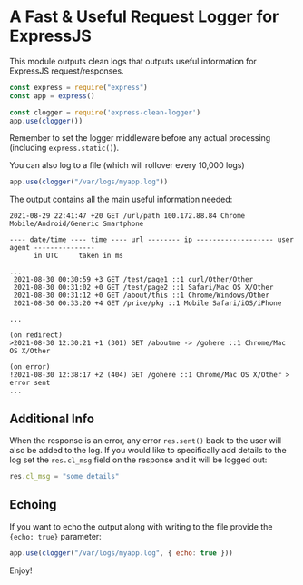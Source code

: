 # A Fast & Useful Request Logger for ExpressJS

This module outputs clean logs that outputs useful information for ExpressJS request/responses.

```javascript
const express = require("express")
const app = express()

const clogger = require('express-clean-logger')
app.use(clogger())

```

Remember to set the logger middleware before any actual processing (including `express.static()`).

You can also log to a file (which will rollover every 10,000 logs)

```javascript
app.use(clogger("/var/logs/myapp.log"))
```

The output contains all the main useful information needed:

```
2021-08-29 22:41:47 +20 GET /url/path 100.172.88.84 Chrome Mobile/Android/Generic Smartphone

---- date/time ---- time ---- url -------- ip ------------------- user agent ---------------
      in UTC     taken in ms

...
 2021-08-30 00:30:59 +3 GET /test/page1 ::1 curl/Other/Other
 2021-08-30 00:31:02 +0 GET /test/page2 ::1 Safari/Mac OS X/Other
 2021-08-30 00:31:12 +0 GET /about/this ::1 Chrome/Windows/Other
 2021-08-30 00:33:20 +4 GET /price/pkg ::1 Mobile Safari/iOS/iPhone

...

(on redirect)
>2021-08-30 12:30:21 +1 (301) GET /aboutme -> /gohere ::1 Chrome/Mac OS X/Other

(on error)
!2021-08-30 12:38:17 +2 (404) GET /gohere ::1 Chrome/Mac OS X/Other > error sent
...

```

## Additional Info

When the response is an error, any error `res.sent()` back to the user will also be added to the log. If you would like to specifically add details to the log set the `res.cl_msg` field on the response and it will be logged out:

```javascript
res.cl_msg = "some details"
```

## Echoing

If you want to echo the output along with writing to the file provide the `{echo: true}` parameter:

```javascript
app.use(clogger("/var/logs/myapp.log", { echo: true }))
```



Enjoy!
